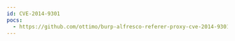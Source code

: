 ```yaml
---
id: CVE-2014-9301
pocs:
  - https://github.com/ottimo/burp-alfresco-referer-proxy-cve-2014-9301
---
```

